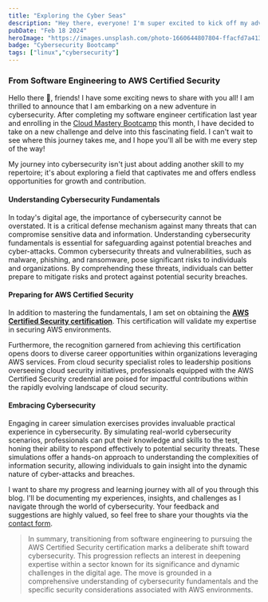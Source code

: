```yaml
---
title: "Exploring the Cyber Seas"
description: "Hey there, everyone! I'm super excited to kick off my adventure into cybersecurity...."
pubDate: "Feb 18 2024"
heroImage: "https://images.unsplash.com/photo-1660644807804-ffacfd7a4137?auto=format&fit=crop&w=927&h=927"
badge: "Cybersecurity Bootcamp"
tags: ["linux","cybersecurity"]
---
```


### From Software Engineering to AWS Certified Security
Hello there 🚀, friends! I have some exciting news to share with you all! I am thrilled to announce that I am embarking on a new adventure in cybersecurity. After completing my software engineer certification last year and enrolling in the  <a href="https://digitalcloud.training/cloud-mastery-bootcamp/?megamenu" target="_blank">Cloud Mastery Bootcamp</a> this month, I have decided to take on a new challenge and delve into this fascinating field. I can't wait to see where this journey takes me, and I hope you'll all be with me every step of the way!

My journey into cybersecurity isn't just about adding another skill to my repertoire; it's about exploring a field that captivates me and offers endless opportunities for growth and contribution.

#### Understanding Cybersecurity Fundamentals
In today's digital age, the importance of cybersecurity cannot be overstated. It is a critical defense mechanism against many threats that can compromise sensitive data and information. Understanding cybersecurity fundamentals is essential for safeguarding against potential breaches and cyber-attacks. Common cybersecurity threats and vulnerabilities, such as malware, phishing, and ransomware, pose significant risks to individuals and organizations. By comprehending these threats, individuals can better prepare to mitigate risks and protect against potential security breaches.

#### Preparing for AWS Certified Security
In addition to mastering the fundamentals, I am set on obtaining the **<a href="https://aws.amazon.com/certification/certified-security-specialty/" target="_blank">AWS Certified Security certification</a>**. This certification will validate my expertise in securing AWS environments.

Furthermore, the recognition garnered from achieving this certification opens doors to diverse career opportunities within organizations leveraging AWS services. From cloud security specialist roles to leadership positions overseeing cloud security initiatives, professionals equipped with the AWS Certified Security credential are poised for impactful contributions within the rapidly evolving landscape of cloud security.

#### Embracing Cybersecurity

Engaging in career simulation exercises provides invaluable practical experience in cybersecurity. By simulating real-world cybersecurity scenarios, professionals can put their knowledge and skills to the test, honing their ability to respond effectively to potential security threats. These simulations offer a hands-on approach to understanding the complexities of information security, allowing individuals to gain insight into the dynamic nature of cyber-attacks and breaches.

I want to share my progress and learning journey with all of you through this blog. I'll be documenting my experiences, insights, and challenges as I navigate through the world of cybersecurity. Your feedback and suggestions are highly valued, so feel free to share your thoughts via the <a href="https://www.hcoco1.com/contact" target="_blank">contact form</a>.

>In summary, transitioning from software engineering to pursuing the AWS Certified Security certification marks a deliberate shift toward cybersecurity. This progression reflects an interest in deepening expertise within a sector known for its significance and dynamic challenges in the digital age. The move is grounded in a comprehensive understanding of cybersecurity fundamentals and the specific security considerations associated with AWS environments.